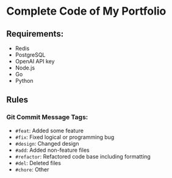 # Complete Code of My Portfolio

## Requirements:
- Redis
- PostgreSQL
- OpenAI API key
- Node.js
- Go
- Python

## Rules

### Git Commit Message Tags:
- `#feat`: Added some feature
- `#fix`: Fixed logical or programming bug
- `#design`: Changed design
- `#add`: Added non-feature files
- `#refactor`: Refactored code base including formatting
- `#del`: Deleted files
- `#chore`: Other
